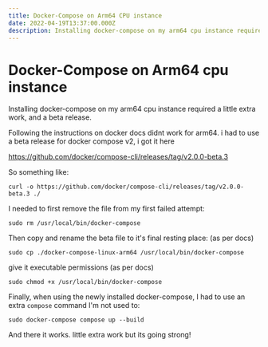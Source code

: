 ```yaml
---
title: Docker-Compose on Arm64 CPU instance
date: 2022-04-19T13:37:00.000Z
description: Installing docker-compose on my arm64 cpu instance required a little extra work, and a beta release.
---
```

# Docker-Compose on Arm64 cpu instance

Installing docker-compose on my arm64 cpu instance required a little extra work, and a beta release.

Following the instructions on docker docs didnt work for arm64. i had to use a beta release for docker compose v2, i got it here

https://github.com/docker/compose-cli/releases/tag/v2.0.0-beta.3

So something like:

`curl -o https://github.com/docker/compose-cli/releases/tag/v2.0.0-beta.3 ./`

I needed to first remove the file from my first failed attempt:

`sudo rm /usr/local/bin/docker-compose`

Then copy and rename the beta file to it's final resting place: (as per docs)

`sudo cp ./docker-compose-linux-arm64 /usr/local/bin/docker-compose`

give it executable permissions (as per docs)

`sudo chmod +x /usr/local/bin/docker-compose`

Finally, when using the newly installed docker-compose, I had to use an extra `compose` command I'm not used to:

`sudo docker-compose compose up --build`

And there it works.  little extra work but its going strong!
